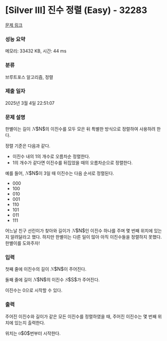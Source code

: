 # [Silver III] 진수 정렬 (Easy) - 32283 

[문제 링크](https://www.acmicpc.net/problem/32283) 

### 성능 요약

메모리: 33432 KB, 시간: 44 ms

### 분류

브루트포스 알고리즘, 정렬

### 제출 일자

2025년 3월 4일 22:51:07

### 문제 설명

<p>한별이는 길이 <mjx-container class="MathJax" jax="CHTML" style="font-size: 109%; position: relative;"><mjx-math class="MJX-TEX" aria-hidden="true"><mjx-mi class="mjx-i"><mjx-c class="mjx-c1D441 TEX-I"></mjx-c></mjx-mi></mjx-math><mjx-assistive-mml unselectable="on" display="inline"><math xmlns="http://www.w3.org/1998/Math/MathML"><mi>N</mi></math></mjx-assistive-mml><span aria-hidden="true" class="no-mathjax mjx-copytext">$N$</span></mjx-container>의 이진수를 모두 모은 뒤 특별한 방식으로 정렬하여 사용하려 한다.</p>

<p>정렬 기준은 다음과 같다.</p>

<ul>
	<li>이진수 내의 1의 개수로 오름차순 정렬한다.</li>
	<li>1의 개수가 같다면 이진수를 뒤집었을 때의 오름차순으로 정렬한다.</li>
</ul>

<p>예를 들어, <mjx-container class="MathJax" jax="CHTML" style="font-size: 109%; position: relative;"><mjx-math class="MJX-TEX" aria-hidden="true"><mjx-mi class="mjx-i"><mjx-c class="mjx-c1D441 TEX-I"></mjx-c></mjx-mi></mjx-math><mjx-assistive-mml unselectable="on" display="inline"><math xmlns="http://www.w3.org/1998/Math/MathML"><mi>N</mi></math></mjx-assistive-mml><span aria-hidden="true" class="no-mathjax mjx-copytext">$N$</span></mjx-container>이 3일 때 이진수는 다음 순서로 정렬된다.</p>

<ul>
	<li>000</li>
	<li>100</li>
	<li>010</li>
	<li>001</li>
	<li>110</li>
	<li>101</li>
	<li>011</li>
	<li>111</li>
</ul>

<p>어느날 친구 선린이가 찾아와 길이가 <mjx-container class="MathJax" jax="CHTML" style="font-size: 109%; position: relative;"><mjx-math class="MJX-TEX" aria-hidden="true"><mjx-mi class="mjx-i"><mjx-c class="mjx-c1D441 TEX-I"></mjx-c></mjx-mi></mjx-math><mjx-assistive-mml unselectable="on" display="inline"><math xmlns="http://www.w3.org/1998/Math/MathML"><mi>N</mi></math></mjx-assistive-mml><span aria-hidden="true" class="no-mathjax mjx-copytext">$N$</span></mjx-container>인 이진수 하나를 주며 몇 번째 위치에 있는지 알려달라고 했다. 하지만 한별이는 다른 일이 많아 아직 이진수들을 정렬하지 못했다. 한별이를 도와주자!</p>

### 입력 

 <p>첫째 줄에 이진수의 길이 <mjx-container class="MathJax" jax="CHTML" style="font-size: 109%; position: relative;"><mjx-math class="MJX-TEX" aria-hidden="true"><mjx-mi class="mjx-i"><mjx-c class="mjx-c1D441 TEX-I"></mjx-c></mjx-mi></mjx-math><mjx-assistive-mml unselectable="on" display="inline"><math xmlns="http://www.w3.org/1998/Math/MathML"><mi>N</mi></math></mjx-assistive-mml><span aria-hidden="true" class="no-mathjax mjx-copytext">$N$</span></mjx-container>이 주어진다.</p>

<p>둘째 줄에 길이 <mjx-container class="MathJax" jax="CHTML" style="font-size: 109%; position: relative;"><mjx-math class="MJX-TEX" aria-hidden="true"><mjx-mi class="mjx-i"><mjx-c class="mjx-c1D441 TEX-I"></mjx-c></mjx-mi></mjx-math><mjx-assistive-mml unselectable="on" display="inline"><math xmlns="http://www.w3.org/1998/Math/MathML"><mi>N</mi></math></mjx-assistive-mml><span aria-hidden="true" class="no-mathjax mjx-copytext">$N$</span></mjx-container>의 이진수 <mjx-container class="MathJax" jax="CHTML" style="font-size: 109%; position: relative;"><mjx-math class="MJX-TEX" aria-hidden="true"><mjx-mi class="mjx-i"><mjx-c class="mjx-c1D446 TEX-I"></mjx-c></mjx-mi></mjx-math><mjx-assistive-mml unselectable="on" display="inline"><math xmlns="http://www.w3.org/1998/Math/MathML"><mi>S</mi></math></mjx-assistive-mml><span aria-hidden="true" class="no-mathjax mjx-copytext">$S$</span></mjx-container>가 주어진다.</p>

<p>이진수는 0으로 시작할 수 있다.</p>

### 출력 

 <p>주어진 이진수와 길이가 같은 모든 이진수를 정렬하였을 때, 주어진 이진수는 몇 번째 위치에 있는지 출력한다.</p>

<p>위치는 <mjx-container class="MathJax" jax="CHTML" style="font-size: 109%; position: relative;"><mjx-math class="MJX-TEX" aria-hidden="true"><mjx-mn class="mjx-n"><mjx-c class="mjx-c30"></mjx-c></mjx-mn></mjx-math><mjx-assistive-mml unselectable="on" display="inline"><math xmlns="http://www.w3.org/1998/Math/MathML"><mn>0</mn></math></mjx-assistive-mml><span aria-hidden="true" class="no-mathjax mjx-copytext">$0$</span></mjx-container>번부터 시작한다.</p>

